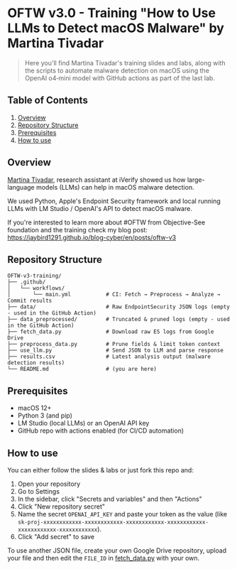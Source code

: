 # OFTW v3.0 - Training "How to Use LLMs to Detect macOS Malware" by Martina Tivadar

> Here you'll find Martina Tivadar's training slides and labs, along with the scripts to automate malware detection on macOS using the OpenAI o4‑mini model with GitHub actions as part of the last lab.


## Table of Contents

1. [Overview](#overview)  
2. [Repository Structure](#repository-structure)  
3. [Prerequisites](#prerequisites)  
4. [How to use](#how-to-use)  


## Overview

[Martina Tivadar](https://www.linkedin.com/in/martina-tivadar), research assistant at iVerify showed us how large-language models (LLMs) can help in macOS malware detection.

We used Python, Apple's Endpoint Security framework and local running LLMs with LM Studio / OpenAI's API to detect macOS malware.

If you're interested to learn more about #OFTW from Objective-See foundation and the training check my blog post: https://jaybird1291.github.io/blog-cyber/en/posts/oftw-v3 

## Repository Structure

```text
OFTW-v3-training/
├── .github/
│   └── workflows/
│       └── main.yml           # CI: Fetch → Preprocess → Analyze → Commit results
├── data/                      # Raw EndpointSecurity JSON logs (empty - used in the GitHub Action)
├── data_preprocessed/         # Truncated & pruned logs (empty - used in the GitHub Action)
├── fetch_data.py              # Download raw ES logs from Google Drive
├── preprocess_data.py         # Prune fields & limit token context
├── use_llm.py                 # Send JSON to LLM and parse response
├── results.csv                # Latest analysis output (malware detection results)
└── README.md                  # (you are here)
```

## Prerequisites
- macOS 12+
- Python 3 (and pip)
- LM Studio (local LLMs) or an OpenAI API key
- GitHub repo with actions enabled (for CI/CD automation)

## How to use
You can either follow the slides & labs or just fork this repo and: 
1. Open your repository
2. Go to Settings
3. In the sidebar, click "Secrets and variables" and then "Actions"
4. Click "New repository secret"
5. Name the secret ``OPENAI_API_KEY`` and paste your token as the value (like ``sk-proj-xxxxxxxxxxxx-xxxxxxxxxxxx-xxxxxxxxxxxx-xxxxxxxxxxxx-xxxxxxxxxxxx-xxxxxxxxxxxx``).
6. Click "Add secret" to save

To use another JSON file, create your own Google Drive repository, upload your file and then edit the ``FILE_ID`` in [fetch_data.py](https://github.com/jaybird1291/OFTW-v3-training/blob/90bbf13e374910e4afc126acea3947c620a0c177/fetch_data.py#L11C1-L12C1) with your own.
